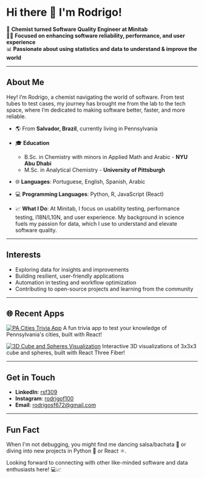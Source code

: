 # Hi there 👋 I'm Rodrigo!

🧪 **Chemist turned Software Quality Engineer at Minitab**  
👨‍💻 **Focused on enhancing software reliability, performance, and user experience**  
📊 **Passionate about using statistics and data to understand & improve the world**

---

## About Me

Hey! I’m Rodrigo, a chemist navigating the world of software. From test tubes to test cases, my journey has brought me from the lab to the tech space, where I’m dedicated to making software better, faster, and more reliable.

- 🌎 From **Salvador, Brazil**, currently living in Pennsylvania
- 🎓 **Education**  
  - B.Sc. in Chemistry with minors in Applied Math and Arabic - **NYU Abu Dhabi**  
  - M.Sc. in Analytical Chemistry - **University of Pittsburgh**

- 🌐 **Languages**: Portuguese, English, Spanish, Arabic
- 💻 **Programming Languages**: Python, R, JavaScript (React)

- 📈 **What I Do**: At Minitab, I focus on usability testing, performance testing, I18N/L10N, and user experience. My background in science fuels my passion for data, which I use to understand and elevate software quality.

---

## Interests

- Exploring data for insights and improvements
- Building resilient, user-friendly applications
- Automation in testing and workflow optimization
- Contributing to open-source projects and learning from the community

---

## 🌐 Recent Apps

[![PA Cities Trivia App](https://img.shields.io/badge/PA%20Cities%20Trivia%20App-Play-blue?style=for-the-badge&logo=react)](https://rodrigosf672.github.io/pa-cities-trivia-react-app/) 
A fun trivia app to test your knowledge of Pennsylvania's cities, built with React!

[![3D Cube and Spheres Visualization](https://img.shields.io/badge/3D%20Cube%20and%20Spheres-Explore-orange?style=for-the-badge&logo=three.js)](https://rodrigosf672.github.io/3D-Cube-and-Spheres/) 
Interactive 3D visualizations of 3x3x3 cube and spheres, built with React Three Fiber!

---

## Get in Touch

- **LinkedIn**: [rsf309](https://www.linkedin.com/in/rsf309/)
- **Instagram**: [rodrigof100](https://www.instagram.com/rodrigof100/)
- **Email**: [rodrigosf672@gmail.com](mailto:rodrigosf672@gmail.com)

---

## Fun Fact

When I'm not debugging, you might find me dancing salsa/bachata 🕺 or diving into new projects in Python 🐍 or React ⚛️.

Looking forward to connecting with other like-minded software and data enthusiasts here! 💻📈
